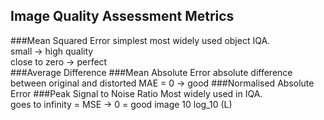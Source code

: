 ## Image Quality Assessment Metrics

###Mean Squared Error
simplest most widely used object IQA. <br/>
small -> high quality <br/>
close to zero -> perfect <br/>
###Average Difference
###Mean Absolute Error
absolute difference between original and distorted
MAE = 0 -> good
###Normalised Absolute Error
###Peak Signal to Noise Ratio
Most widely used in IQA.<br/>
goes to infinity = MSE -> 0 = good image
10 log_10 (L)


